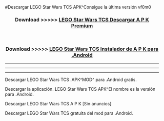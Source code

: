 #Descargar LEGO Star Wars TCS APK^Consigue la última versión vf0m0



<div align="center">
<h3>Download >>>>> <a href="https://es-sites.web.app/?es= LEGO Star Wars TCS">LEGO Star Wars TCS Descargar A P K Premium</a></h3><br>

<h3>Download >>>>> <a href="https://es-sites.web.app/?es= LEGO Star Wars TCS">LEGO Star Wars TCS Instalador de A P K para .Android</a></h3>
</div>


----------------------------------------------------------

----------------------------------------------------------

----------------------------------------------------------

Descargar LEGO Star Wars TCS .APK^MOD^ para .Android gratis.

Descargar la aplicación. LEGO Star Wars TCS APK^El nombre es la versión para .Android.

Descargar LEGO Star Wars TCS A P K [Sin anuncios]

Descargar LEGO Star Wars TCS gratuita del mod para .Android.